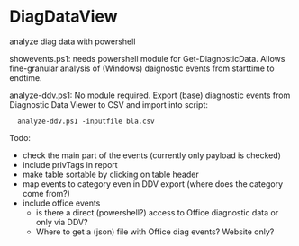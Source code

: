# DiagDataView
analyze diag data with powershell

showevents.ps1: needs powershell module for Get-DiagnosticData. Allows fine-granular analysis of (Windows) daignostic events from starttime to endtime.

analyze-ddv.ps1: No module required. Export (base) diagnostic events from Diagnostic Data Viewer to CSV and import into script: 

      analyze-ddv.ps1 -inputfile bla.csv
      
Todo:

  * check the main part of the events (currently only payload is checked)
  * include privTags in report
  * make table sortable by clicking on table header
  * map events to category even in DDV export (where does the category come from?)
  * include office events
    * is there a direct (powershell?) access to Office diagnostic data or only via DDV?  
    * Where to get a (json) file with Office diag events? Website only?
